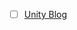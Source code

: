  - [ ] [Unity Blog](https://blogs.unity3d.com/2017/12/11/using-machine-learning-agents-in-a-real-game-a-beginners-guide/)